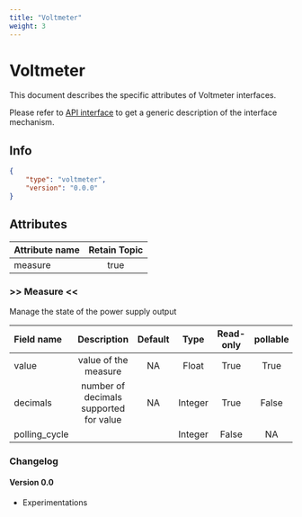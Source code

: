 ```yaml
---
title: "Voltmeter"
weight: 3
---
```


# Voltmeter

This document describes the specific attributes of Voltmeter interfaces.

Please refer to [API interface](/docs/mqtt/core.md) to get a generic description of the interface mechanism.

## Info

```json
{
    "type": "voltmeter",
    "version": "0.0.0"
}
```

## Attributes

| Attribute name | Retain Topic |
| :------------- | :----------: |
| measure        |     true     |

### >> Measure <<

Manage the state of the power supply output

| Field name    |              Description               | Default |  Type   | Read-only | pollable |
| :------------ | :------------------------------------: | :-----: | :-----: | :-------: | :------: |
| value         |          value of the measure          |   NA    |  Float  |   True    |   True   |
| decimals      | number of decimals supported for value |   NA    | Integer |   True    |  False   |
| polling_cycle |                                        |         | Integer |   False   |    NA    |

### Changelog

#### Version 0.0

- Experimentations



